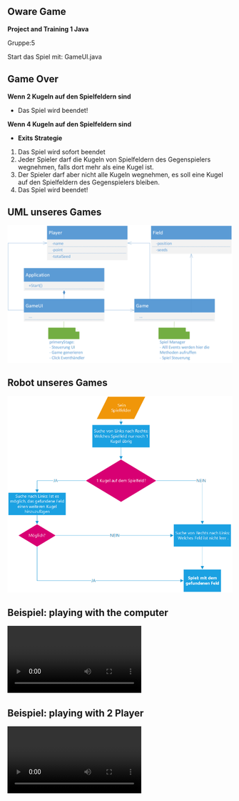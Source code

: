 ## Oware Game

**Project and Training 1
Java**


Gruppe:5

Start das Spiel mit: GameUI.java

## Game Over
**Wenn 2 Kugeln auf den Spielfeldern sind**
*  Das Spiel wird beendet!

**Wenn 4 Kugeln auf den Spielfeldern sind**

* **Exits Strategie** 
1. Das Spiel wird sofort beendet
1. Jeder Spieler darf die Kugeln von Spielfeldern des Gegenspielers wegnehmen, falls dort mehr als eine Kugel ist.
1. Der Spieler darf aber nicht alle Kugeln wegnehmen, es soll eine Kugel auf den Spielfeldern des Gegenspielers bleiben.
1. Das Spiel wird beendet!



## UML unseres Games
![](UML.png)

## Robot unseres Games
![](Robot.png)

## Beispiel: playing with the computer
![](videocast.mp4)

## Beispiel: playing with 2 Player
![](videocast.mp4)

